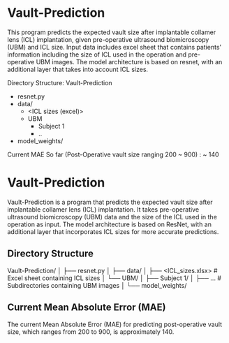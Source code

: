 # Vault-Prediction

This program predicts the expected vault size after implantable collamer lens (ICL) implantation, given pre-operative ultrasound biomicroscopy (UBM) and ICL size. Input data includes excel sheet that contains patients' information including the size of ICL used in the operation and pre-operative UBM images. The model architecture is based on resnet, with an additional layer that takes into account ICL sizes.

Directory Structure:
Vault-Prediction
 - resnet.py
 - data/
     - <ICL sizes (excel)>
     - UBM
         - Subject 1
         - ..
 - model_weights/

Current MAE So far (Post-Operative vault size ranging 200 ~ 900) :
~ 140

# Vault-Prediction

Vault-Prediction is a program that predicts the expected vault size after implantable collamer lens (ICL) implantation. It takes pre-operative ultrasound biomicroscopy (UBM) data and the size of the ICL used in the operation as input. The model architecture is based on ResNet, with an additional layer that incorporates ICL sizes for more accurate predictions.

## Directory Structure
Vault-Prediction/
│
├── resnet.py
│
├── data/
│ ├── <ICL_sizes.xlsx> # Excel sheet containing ICL sizes
│ └── UBM/
│ ├──     Subject 1/
│ ├── ... # Subdirectories containing UBM images
│
└── model_weights/

## Current Mean Absolute Error (MAE)

The current Mean Absolute Error (MAE) for predicting post-operative vault size, which ranges from 200 to 900, is approximately 140.

